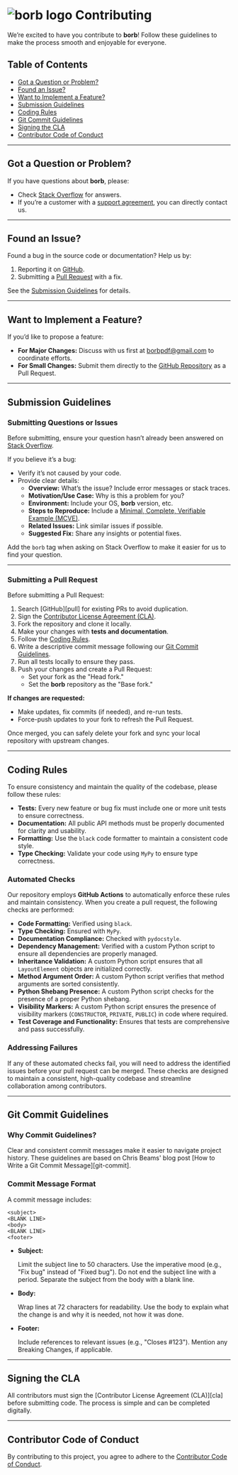 # ![borb logo](https://github.com/jorisschellekens/borb/raw/master/logo/borb_square_64_64.png) Contributing


We’re excited to have you contribute to **borb**! Follow these guidelines to make the process smooth and enjoyable for everyone.

## Table of Contents

- [Got a Question or Problem?](#got-a-question-or-problem)
- [Found an Issue?](#found-an-issue)
- [Want to Implement a Feature?](#want-to-implement-a-feature)
- [Submission Guidelines](#submission-guidelines)
- [Coding Rules](#coding-rules)
- [Git Commit Guidelines](#git-commit-guidelines)
- [Signing the CLA](#signing-the-cla)
- [Contributor Code of Conduct](#contributor-code-of-conduct)

---

## Got a Question or Problem?

If you have questions about **borb**, please:

- Check [Stack Overflow](https://stackoverflow.com/questions/tagged/borb) for answers.
- If you’re a customer with a [support agreement](https://borbpdf.com/pricing.html), you can directly contact us.

---

## Found an Issue?

Found a bug in the source code or documentation? Help us by:

1. Reporting it on [GitHub](https://github.com/jorisschellekens/borb/issues).
2. Submitting a [Pull Request](https://github.com/jorisschellekens/borb/pulls) with a fix.

See the [Submission Guidelines](#submission-guidelines) for details.

---

## Want to Implement a Feature?

If you’d like to propose a feature:

- **For Major Changes:** Discuss with us first at [borbpdf@gmail.com](mailto:borbpdf@gmail.com) to coordinate efforts.
- **For Small Changes:** Submit them directly to the [GitHub Repository](https://github.com/jorisschellekens/borb/pulls) as a Pull Request.

---

## Submission Guidelines

### Submitting Questions or Issues

Before submitting, ensure your question hasn’t already been answered on [Stack Overflow](https://stackoverflow.com/questions/tagged/borb).

If you believe it’s a bug:
- Verify it’s not caused by your code.
- Provide clear details:
  - **Overview:** What’s the issue? Include error messages or stack traces.
  - **Motivation/Use Case:** Why is this a problem for you?
  - **Environment:** Include your OS, **borb** version, etc.
  - **Steps to Reproduce:** Include a [Minimal, Complete, Verifiable Example (MCVE)](https://stackoverflow.com/help/minimal-reproducible-example).
  - **Related Issues:** Link similar issues if possible.
  - **Suggested Fix:** Share any insights or potential fixes.

Add the `borb` tag when asking on Stack Overflow to make it easier for us to find your question.

---

### Submitting a Pull Request

Before submitting a Pull Request:

1. Search [GitHub][pull] for existing PRs to avoid duplication.
2. Sign the [Contributor License Agreement (CLA)](#signing-the-cla).
3. Fork the repository and clone it locally.
4. Make your changes with **tests and documentation**.
5. Follow the [Coding Rules](#coding-rules).
6. Write a descriptive commit message following our [Git Commit Guidelines](#git-commit-guidelines).
7. Run all tests locally to ensure they pass.
8. Push your changes and create a Pull Request:
   - Set your fork as the "Head fork."
   - Set the **borb** repository as the "Base fork."

**If changes are requested:**
- Make updates, fix commits (if needed), and re-run tests.
- Force-push updates to your fork to refresh the Pull Request.

Once merged, you can safely delete your fork and sync your local repository with upstream changes.

---

## Coding Rules

To ensure consistency and maintain the quality of the codebase, please follow these rules:

- **Tests:** Every new feature or bug fix must include one or more unit tests to ensure correctness.
- **Documentation:** All public API methods must be properly documented for clarity and usability.
- **Formatting:** Use the `black` code formatter to maintain a consistent code style.
- **Type Checking:** Validate your code using `MyPy` to ensure type correctness.

### Automated Checks

Our repository employs **GitHub Actions** to automatically enforce these rules and maintain consistency. When you create a pull request, the following checks are performed:

- **Code Formatting:** Verified using `black`.
- **Type Checking:** Ensured with `MyPy`.
- **Documentation Compliance:** Checked with `pydocstyle`.
- **Dependency Management:** Verified with a custom Python script to ensure all dependencies are properly managed.
- **Inheritance Validation:** A custom Python script ensures that all `LayoutElement` objects are initialized correctly.
- **Method Argument Order:** A custom Python script verifies that method arguments are sorted consistently.
- **Python Shebang Presence:** A custom Python script checks for the presence of a proper Python shebang.
- **Visibility Markers:** A custom Python script ensures the presence of visibility markers (`CONSTRUCTOR`, `PRIVATE`, `PUBLIC`) in code where required.
- **Test Coverage and Functionality:** Ensures that tests are comprehensive and pass successfully.

### Addressing Failures

If any of these automated checks fail, you will need to address the identified issues before your pull request can be merged. These checks are designed to maintain a consistent, high-quality codebase and streamline collaboration among contributors.

---

## Git Commit Guidelines

### Why Commit Guidelines?

Clear and consistent commit messages make it easier to navigate project history. These guidelines are based on Chris Beams' blog post [How to Write a Git Commit Message][git-commit].

### Commit Message Format

A commit message includes:
```
<subject> 
<BLANK LINE> 
<body> 
<BLANK LINE> 
<footer>
```

- **Subject:**

    Limit the subject line to 50 characters.
    Use the imperative mood (e.g., "Fix bug" instead of "Fixed bug").
    Do not end the subject line with a period.
    Separate the subject from the body with a blank line.

- **Body:**

    Wrap lines at 72 characters for readability.
    Use the body to explain what the change is and why it is needed, not how it was done.

- **Footer:**

    Include references to relevant issues (e.g., "Closes #123").
    Mention any Breaking Changes, if applicable.

---

## Signing the CLA

All contributors must sign the [Contributor License Agreement (CLA)][cla] before submitting code. 
The process is simple and can be completed digitally.

---

## Contributor Code of Conduct

By contributing to this project, you agree to adhere to the [Contributor Code of Conduct](https://github.com/jorisschellekens/borb/blob/master/CODE_OF_CONDUCT.md).